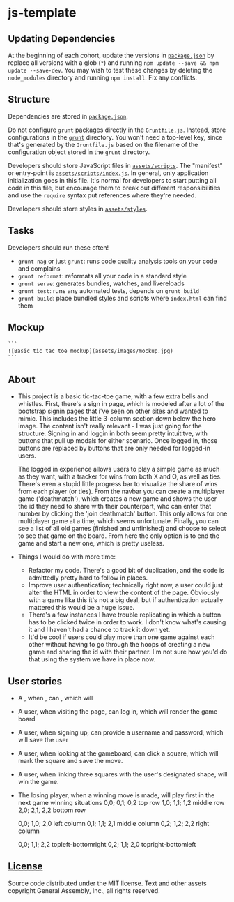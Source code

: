 # js-template

## Updating Dependencies

At the beginning of each cohort, update the versions in
[`package.json`](package.json) by replace all versions with a glob (`*`) and
running `npm update --save && npm update --save-dev`. You may wish to test these
changes by deleting the `node_modules` directory and running `npm install`.
Fix any conflicts.

## Structure

Dependencies are stored in [`package.json`](package.json).

Do not configure `grunt` packages directly in the
[`Gruntfile.js`](Gruntfile.js). Instead, store configurations in the
[`grunt`](grunt) directory. You won't need a top-level key, since that's
generated by the `Gruntfile.js` based on the filename of the configuration
object stored in the `grunt` directory.

Developers should store JavaScript files in [`assets/scripts`](assets/scripts).
The "manifest" or entry-point is
[`assets/scripts/index.js`](assets/scripts/index.js). In general, only
application initialization goes in this file. It's normal for developers to
start putting all code in this file, but encourage them to break out different
responsibilities and use the `require` syntax put references where they're
needed.

Developers should store styles in [`assets/styles`](assets/styles).

## Tasks

Developers should run these often!

-   `grunt nag` or just `grunt`: runs code quality analysis tools on your code
    and complains
-   `grunt reformat`: reformats all your code in a standard style
-   `grunt serve`: generates bundles, watches, and livereloads
-   `grunt test`: runs any automated tests, depends on `grunt build`
-   `grunt build`: place bundled styles and scripts where `index.html` can find
    them

## Mockup

    ```
    ![Basic tic tac toe mockup](assets/images/mockup.jpg)
    ```

## About

-   This project is a basic tic-tac-toe game, with a few extra bells and
    whistles. First, there's a sign in page, which is modeled after a lot of the
    bootstrap signin pages that i've seen on other sites and wanted to mimic.
    This includes the little 3-column section down below the hero image. The
    content isn't really relevant - I was just going for the structure. Signing
    in and loggin in both seem pretty intuititve, with buttons that pull up
    modals for either scenario. Once logged in, those buttons are replaced by
    buttons that are only needed for logged-in users.

    The logged in experience allows users to play a simple game as much as they
    want, with a tracker for wins from both X and O, as well as ties. There's
    even a stupid little progress bar to visualize the share of wins from each
    player (or ties). From the navbar you can create a multiplayer game
    ('deathmatch'), which creates a new game and shows the user the id they need
    to share with their counterpart, who can enter that number by clicking the
    'join deathmatch' button. This only allows for one multiplayer game at a
    time, which seems unfortunate. Finally, you can see a list of all old games
    (finished and unfinished) and choose to select to see that game on the
    board. From here the only option is to end the game and start
    a new one, which is pretty useless.

-   Things I would do with more time:

    -   Refactor my code. There's a good bit of duplication, and the code is
        admittedly pretty hard to follow in places.
    -   Improve user authentication; technically right now, a user could just
        alter the HTML in order to view the content of the page. Obviously with
        a game like this it's not a big deal, but if authentication
        actually mattered this would be a huge issue.
    -   There's a few instances I have trouble replicating in which a button
        has to be clicked twice in order to work. I don't know what's causing it
        and I haven't had a chance to track it down yet.
    -   It'd be cool if users could play more than one game against each other
        without having to go through the hoops of creating a new game and
        sharing the id with their partner. I'm not sure how you'd do that using
        the system we have in place now.

## User stories

-   A <role>, when <condition>, can <action>, which will <effect>
-   A user, when visiting the page, can log in, which will render the game board
-   A user, when signing up, can provide a username and password, which will
    save the user
-   A user, when looking at the gameboard, can click a square, which will mark
    the square and save the move.
-   A user, when linking three squares with the user's designated shape, will
    win the game.
-   The losing player, when a winning move is made, will play first in the next
    game
    winning situations
      0,0; 0,1; 0,2 top row
      1,0; 1,1; 1,2 middle row
      2,0; 2,1, 2,2 bottom row

      0,0; 1,0; 2,0 left column
      0,1; 1,1; 2,1 middle column
      0,2; 1,2; 2,2 right column

      0,0; 1,1; 2,2 topleft-bottomright
      0,2; 1,1; 2,0 topright-bottomleft

## [License](LICENSE)

Source code distributed under the MIT license. Text and other assets copyright
General Assembly, Inc., all rights reserved.
